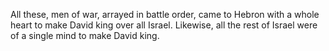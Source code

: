 All these, men of war, arrayed in battle order, came to Hebron with a whole heart to make David king over all Israel. Likewise, all the rest of Israel were of a single mind to make David king.
